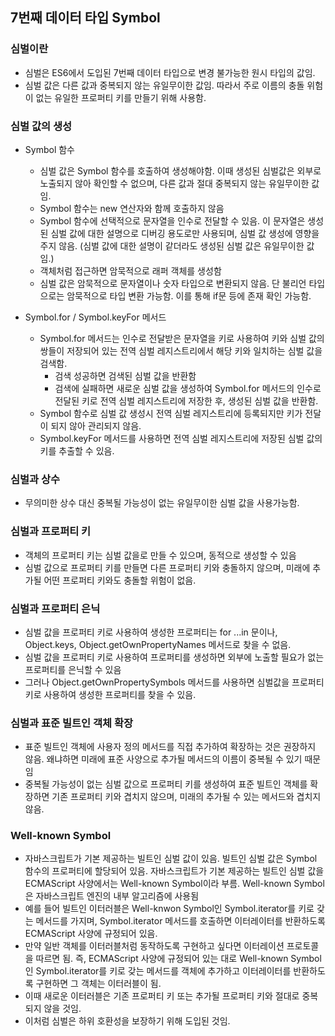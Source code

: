 ## 7번째 데이터 타입 Symbol

### 심벌이란

- 심벌은 ES6에서 도입된 7번째 데이터 타입으로 변경 불가능한 원시 타입의 값임.
- 심벌 값은 다른 값과 중복되지 않는 유일무이한 값임. 따라서 주로 이름의 충돌 위험이 없는 유일한 프로퍼티 키를 만들기 위해 사용함.

### 심벌 값의 생성

- Symbol 함수

  - 심벌 값은 Symbol 함수를 호출하여 생성해야함. 이때 생성된 심벌값은 외부로 노출되지 않아 확인할 수 없으며, 다른 값과 절대 중복되지 않는 유일무이한 값임.
  - Symbol 함수는 new 연산자와 함께 호출하지 않음
  - Symbol 함수에 선택적으로 문자열을 인수로 전달할 수 있음. 이 문자열은 생성된 심벌 값에 대한 설명으로 디버깅 용도로만 사용되며, 심벌 값 생성에 영향을 주지 않음. (심벌 값에 대한 설명이 같더라도 생성된 심벌 값은 유일무이한 값임.)
  - 객체처럼 접근하면 암묵적으로 래퍼 객체를 생성함
  - 심벌 값은 암묵적으로 문자열이나 숫자 타입으로 변환되지 않음. 단 불리언 타입으로는 암묵적으로 타입 변환 가능함. 이를 통해 if문 등에 존재 확인 가능함.

- Symbol.for / Symbol.keyFor 메서드

  - Symbol.for 메서드는 인수로 전달받은 문자열을 키로 사용하여 키와 심벌 값의 쌍들이 저장되어 있는 전역 심벌 레지스트리에서 해당 키와 일치하는 심벌 값을 검색함.
    - 검색 성공하면 검색된 심벌 값을 반환함
    - 검색에 실패하면 새로운 심벌 값을 생성하여 Symbol.for 메서드의 인수로 전달된 키로 전역 심벌 레지스트리에 저장한 후, 생성된 심벌 값을 반환함.
  - Symbol 함수로 심벌 값 생성시 전역 심벌 레지스트리에 등록되지만 키가 전달이 되지 않아 관리되지 않음.
  - Symbol.keyFor 메서드를 사용하면 전역 심벌 레지스트리에 저장된 심벌 값의 키를 추출할 수 있음.

### 심벌과 상수

- 무의미한 상수 대신 중복될 가능성이 없는 유일무이한 심벌 값을 사용가능함.

### 심벌과 프로퍼티 키

- 객체의 프로퍼티 키는 심벌 값을로 만들 수 있으며, 동적으로 생성할 수 있음
- 심벌 값으로 프로퍼티 키를 만들면 다른 프로퍼티 키와 충돌하지 않으며, 미래에 추가될 어떤 프로퍼티 키와도 충돌할 위험이 없음.

### 심벌과 프로퍼티 은닉

- 심벌 값을 프로퍼티 키로 사용하여 생성한 프로퍼티는 for ...in 문이나, Object.keys, Object.getOwnPropertyNames 메서드로 찾을 수 없음.
- 심벌 값을 프로퍼티 키로 사용하여 프로퍼티를 생성하면 외부에 노출할 필요가 없는 프로퍼티를 은닉할 수 있음
- 그러나 Object.getOwnPropertySymbols 메서드를 사용하면 심벌값을 프로퍼티 키로 사용하여 생성한 프로퍼티를 찾을 수 있음.

### 심벌과 표준 빌트인 객체 확장

- 표준 빌트인 객체에 사용자 정의 메서드를 직접 추가하여 확장하는 것은 권장하지 않음. 왜냐하면 미래에 표준 사양으로 추가될 메서드의 이름이 중복될 수 있기 때문임
- 중복될 가능성이 없는 심벌 값으로 프로퍼티 키를 생성하여 표준 빌트인 객체를 확장하면 기존 프로퍼티 키와 겹치지 않으며, 미래의 추가될 수 있는 메서드와 겹치지 않음.

### Well-known Symbol

- 자바스크립트가 기본 제공하는 빌트인 심벌 값이 있음. 빌트인 심벌 값은 Symbol 함수의 프로퍼티에 할당되어 있음. 자바스크립트가 기본 제공하는 빌트인 심벌 값을 ECMAScript 사양에서는 Well-known Symbol이라 부름. Well-known Symbol은 자바스크립트 엔진의 내부 알고리즘에 사용됨
- 예를 들어 빌트인 이터러블은 Well-knwon Symbol인 Symbol.iterator를 키로 갖는 메서드를 가지며, Symbol.iterator 메서드를 호출하면 이터레이터를 반환하도록 ECMAScript 사양에 규정되어 있음.
- 만약 일반 객체를 이터러블처럼 동작하도록 구현하고 싶다면 이터레이션 프로토콜을 따르면 됨. 즉, ECMAScript 사양에 규정되어 있는 대로 Well-known Symbol인 Symbol.iterator를 키로 갖는 메서드를 객체에 추가하고 이터레이터를 반환하도록 구현하면 그 객체는 이터러블이 됨.
- 이때 새로운 이터러블은 기존 프로퍼티 키 또는 추가될 프로퍼티 키와 절대로 중복되지 않을 것임.
- 이처럼 심벌은 하위 호환성을 보장하기 위해 도입된 것임.
